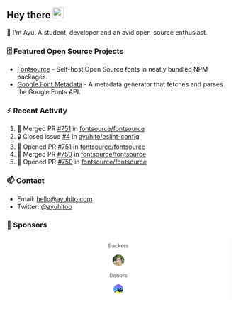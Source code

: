 ## Hey there <img src="https://media.giphy.com/media/hvRJCLFzcasrR4ia7z/giphy.gif" width="25" height="25">

📝 I'm Ayu. A student, developer and an avid open-source enthusiast.

### 🗄 Featured Open Source Projects

- [Fontsource](https://github.com/fontsource/fontsource) - Self-host Open Source fonts in neatly bundled NPM packages.
- [Google Font Metadata](https://github.com/fontsource/google-font-metadata) - A metadata generator that fetches and parses the Google Fonts API.

### ⚡ Recent Activity

<!--START_SECTION:activity-->

1. 🎉 Merged PR [#751](https://github.com/fontsource/fontsource/pull/751) in [fontsource/fontsource](https://github.com/fontsource/fontsource)
2. 🔒 Closed issue [#4](https://github.com/ayuhito/eslint-config/issues/4) in [ayuhito/eslint-config](https://github.com/ayuhito/eslint-config)
3. 💪 Opened PR [#751](https://github.com/fontsource/fontsource/pull/751) in [fontsource/fontsource](https://github.com/fontsource/fontsource)
4. 🎉 Merged PR [#750](https://github.com/fontsource/fontsource/pull/750) in [fontsource/fontsource](https://github.com/fontsource/fontsource)
5. 💪 Opened PR [#750](https://github.com/fontsource/fontsource/pull/750) in [fontsource/fontsource](https://github.com/fontsource/fontsource)
<!--END_SECTION:activity-->

### 📫 Contact

- Email: hello@ayuhito.com
- Twitter: [@ayuhitoo](https://twitter.com/ayuhitoo)

### :sparkling_heart: Sponsors

<p align="center">
  <a href="https://cdn.jsdelivr.net/gh/ayuhito/ayuhito/sponsors.svg">
    <img src='https://raw.githubusercontent.com/ayuhito/ayuhito/master/sponsors.svg'/>
  </a>
</p>
